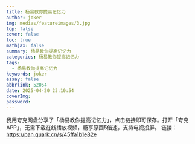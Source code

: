 ```yaml
---
title: 杨易教你提高记忆力
author: joker
img: medias/featureimages/3.jpg
top: false
cover: false
toc: true
mathjax: false
summary: 杨易教你提高记忆力
categories: 杨易教你提高记忆力
tags:
  - 杨易教你提高记忆力
keywords: joker
essay: false
abbrlink: 52054
date: 2025-04-20 23:10:54
coverImg:
password:
---
```


我用夸克网盘分享了「杨易教你提高记忆力」，点击链接即可保存。打开「夸克APP」，无需下载在线播放视频，畅享原画5倍速，支持电视投屏。
链接：https://pan.quark.cn/s/45ffa1b1e82e
